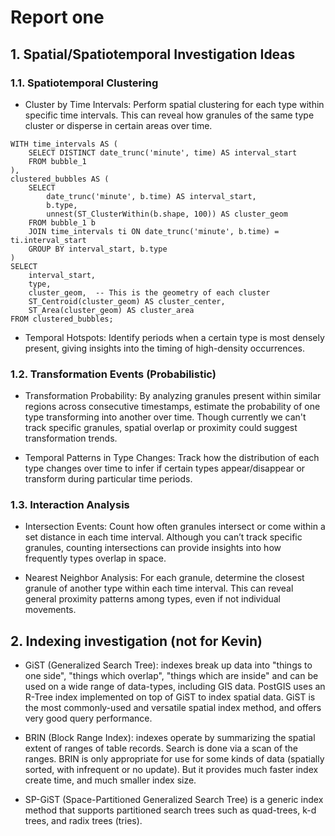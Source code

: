 <h1>Report one</h1>

## 1. Spatial/Spatiotemporal Investigation Ideas
### 1.1. Spatiotemporal Clustering

- Cluster by Time Intervals: Perform spatial clustering for each type within specific time intervals. This can reveal how granules of the same type cluster or disperse in certain areas over time.

```
WITH time_intervals AS (
    SELECT DISTINCT date_trunc('minute', time) AS interval_start
    FROM bubble_1
),
clustered_bubbles AS (
    SELECT 
        date_trunc('minute', b.time) AS interval_start,
        b.type,
        unnest(ST_ClusterWithin(b.shape, 100)) AS cluster_geom
    FROM bubble_1 b
    JOIN time_intervals ti ON date_trunc('minute', b.time) = ti.interval_start
    GROUP BY interval_start, b.type
)
SELECT 
    interval_start,
    type,
    cluster_geom,  -- This is the geometry of each cluster
    ST_Centroid(cluster_geom) AS cluster_center,
    ST_Area(cluster_geom) AS cluster_area
FROM clustered_bubbles;

```

- Temporal Hotspots: Identify periods when a certain type is most densely present, giving insights into the timing of high-density occurrences.

### 1.2. Transformation Events (Probabilistic)

- Transformation Probability: By analyzing granules present within similar regions across consecutive timestamps, estimate the probability of one type transforming into another over time. Though currently we can't track specific granules, spatial overlap or proximity could suggest transformation trends.

- Temporal Patterns in Type Changes: Track how the distribution of each type changes over time to infer if certain types appear/disappear or transform during particular time periods.

### 1.3.  Interaction Analysis

- Intersection Events: Count how often granules intersect or come within a set distance in each time interval. Although you can’t track specific granules, counting intersections can provide insights into how frequently types overlap in space.

- Nearest Neighbor Analysis: For each granule, determine the closest granule of another type within each time interval. This can reveal general proximity patterns among types, even if not individual movements.

## 2. Indexing investigation (not for Kevin)
- GiST (Generalized Search Tree): indexes break up data into "things to one side", "things which overlap", "things which are inside" and can be used on a wide range of data-types, including GIS data. PostGIS uses an R-Tree index implemented on top of GiST to index spatial data. GiST is the most commonly-used and versatile spatial index method, and offers very good query performance.

- BRIN (Block Range Index): indexes operate by summarizing the spatial extent of ranges of table records. Search is done via a scan of the ranges. BRIN is only appropriate for use for some kinds of data (spatially sorted, with infrequent or no update). But it provides much faster index create time, and much smaller index size.

- SP-GiST (Space-Partitioned Generalized Search Tree) is a generic index method that supports partitioned search trees such as quad-trees, k-d trees, and radix trees (tries).